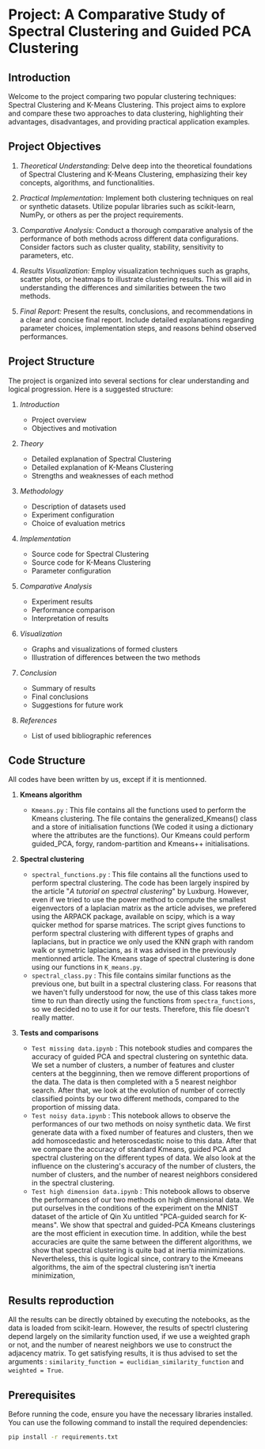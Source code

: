 # Project: A Comparative Study of Spectral Clustering and Guided PCA Clustering

## Introduction

Welcome to the project comparing two popular clustering techniques: Spectral Clustering and K-Means Clustering. This project aims to explore and compare these two approaches to data clustering, highlighting their advantages, disadvantages, and providing practical application examples.

## Project Objectives

1. *Theoretical Understanding:* Delve deep into the theoretical foundations of Spectral Clustering and K-Means Clustering, emphasizing their key concepts, algorithms, and functionalities.

2. *Practical Implementation:* Implement both clustering techniques on real or synthetic datasets. Utilize popular libraries such as scikit-learn, NumPy, or others as per the project requirements.

3. *Comparative Analysis:* Conduct a thorough comparative analysis of the performance of both methods across different data configurations. Consider factors such as cluster quality, stability, sensitivity to parameters, etc.

4. *Results Visualization:* Employ visualization techniques such as graphs, scatter plots, or heatmaps to illustrate clustering results. This will aid in understanding the differences and similarities between the two methods.

5. *Final Report:* Present the results, conclusions, and recommendations in a clear and concise final report. Include detailed explanations regarding parameter choices, implementation steps, and reasons behind observed performances.

## Project Structure

The project is organized into several sections for clear understanding and logical progression. Here is a suggested structure:

1. *Introduction*
   - Project overview
   - Objectives and motivation

2. *Theory*
   - Detailed explanation of Spectral Clustering
   - Detailed explanation of K-Means Clustering
   - Strengths and weaknesses of each method

3. *Methodology*
   - Description of datasets used
   - Experiment configuration
   - Choice of evaluation metrics

4. *Implementation*
   - Source code for Spectral Clustering
   - Source code for K-Means Clustering
   - Parameter configuration

5. *Comparative Analysis*
   - Experiment results
   - Performance comparison
   - Interpretation of results

6. *Visualization*
   - Graphs and visualizations of formed clusters
   - Illustration of differences between the two methods

7. *Conclusion*
   - Summary of results
   - Final conclusions
   - Suggestions for future work

8. *References*
   - List of used bibliographic references

## Code Structure

All codes have been written by us, except if it is mentionned.

1. **Kmeans algorithm**
   - ```Kmeans.py``` : This file contains all the functions used to perform the Kmeans clustering.  The file contains the generalized_Kmeans() class and a store of initialisation functions (We coded it using a dictionary where the attributes are the functions). Our Kmeans could perform guided_PCA, forgy, random-partition and Kmeans++ initialisations.

2. **Spectral clustering**
    - ```spectral_functions.py``` : This file contains all the functions used to perform spectral clustering. The code has been largely inspired by the article "*A tutorial on spectral clustering*" by Luxburg. However, even if we tried to use the power method to compute the smallest eigenvectors of a laplacian matrix as the article advises, we prefered using the ARPACK package, available on scipy, which is a way quicker method for sparse matrices. The script gives functions to perform spectral clustering with different types of graphs and laplacians, but in practice we only used the KNN graph with random walk or symetric laplacians, as it was advised in the previously mentionned article. The Kmeans stage of spectral clustering is done using our functions in ```K_means.py```.
    - ```spectral_class.py``` :  This file contains similar functions as the previous one, but built in a spectral clustering class. For reasons that we haven't fully understood for now, the use of this class takes more time to run than directly using the functions from ```spectra_functions```, so we decided no to use it for our tests. Therefore, this file doesn't really matter.

3. **Tests and comparisons**
    - ```Test missing data.ipynb``` : This notebook studies and compares the accuracy of guided PCA and spectral clustering on syntethic data. We set a number of clusters, a number of features and cluster centers at the begginning, then we remove different proportions of the data. The data is then completed with a 5 nearest neighbor search. After that, we look at the evolution of number of correctly classified points by our two different methods, compared to the proportion of missing data.
    - ```Test noisy data.ipynb``` : This notebook allows to observe the performances of our two methods on noisy synthetic data. We first generate data with a fixed number of features and clusters, then we add homoscedastic and heteroscedastic noise to this data. After that we compare the accuracy of standard Kmeans, guided PCA and spectral clustering on the different types of data. We also look at the influence on the clustering's accuracy of the number of clusters, the number of clusters, and the number of nearest neighbors considered in the spectral clustering.
    - ```Test high dimension data.ipynb``` : This notebook allows to observe the performances of our two methods on high dimensional data. We put ourselves in the conditions of the experiment on the MNIST dataset of the article of Qin Xu untitled "PCA-guided search for K-means". We show that spectral and guided-PCA Kmeans clusterings are the most efficient in execution time. In addition, while the best accuracies are quite the same between the different algorithms, we show that spectral clustering is quite bad at inertia minimizations. Nevertheless, this is quite logical since, contrary to the Kmeeans algorithms, the aim of the spectral clustering isn't inertia minimization,   

## Results reproduction

All the results can be directly obtained by executing the notebooks, as the data is loaded from scikit-learn. 
However, the results of spectrl clustering depend largely on the similarity function used, if we use a weighted graph or not, and the number of nearest neighbors we use to construct the adjacency matrix. To get satisfying results, it is thus advised to set the arguments : ```similarity_function = euclidian_similarity_function``` and ```weighted = True```.

## Prerequisites

Before running the code, ensure you have the necessary libraries installed. You can use the following command to install the required dependencies:

```bash
pip install -r requirements.txt
